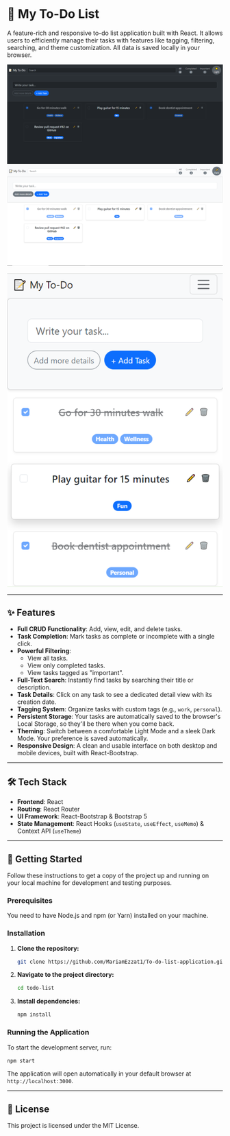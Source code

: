 # 📝 My To-Do List

A feature-rich and responsive to-do list application built with React. It allows users to efficiently manage their tasks with features like tagging, filtering, searching, and theme customization. All data is saved locally in your browser.

![App_dark_theme Screenshot](To-do-dark-theme.png) ![App_light_theme Screenshot](To-do-light-theme.png)

![App_light_theme Screenshot](To-do-mobile-view.png)

---

## ✨ Features

- **Full CRUD Functionality**: Add, view, edit, and delete tasks.
- **Task Completion**: Mark tasks as complete or incomplete with a single click.
- **Powerful Filtering**:
  - View all tasks.
  - View only completed tasks.
  - View tasks tagged as "important".
- **Full-Text Search**: Instantly find tasks by searching their title or description.
- **Task Details**: Click on any task to see a dedicated detail view with its creation date.
- **Tagging System**: Organize tasks with custom tags (e.g., `work`, `personal`).
- **Persistent Storage**: Your tasks are automatically saved to the browser's Local Storage, so they'll be there when you come back.
- **Theming**: Switch between a comfortable Light Mode and a sleek Dark Mode. Your preference is saved automatically.
- **Responsive Design**: A clean and usable interface on both desktop and mobile devices, built with React-Bootstrap.

---

## 🛠️ Tech Stack

- **Frontend**: React
- **Routing**: React Router
- **UI Framework**: React-Bootstrap & Bootstrap 5
- **State Management**: React Hooks (`useState`, `useEffect`, `useMemo`) & Context API (`useTheme`)

---

## 🚀 Getting Started

Follow these instructions to get a copy of the project up and running on your local machine for development and testing purposes.

### Prerequisites

You need to have Node.js and npm (or Yarn) installed on your machine.

### Installation

1. **Clone the repository:**

   ```sh
   git clone https://github.com/MariamEzzat1/To-do-list-application.git
   ```

2. **Navigate to the project directory:**

   ```sh
   cd todo-list
   ```

3. **Install dependencies:**
   ```sh
   npm install
   ```

### Running the Application

To start the development server, run:

```sh
npm start
```

The application will open automatically in your default browser at `http://localhost:3000`.

---


## 📄 License

This project is licensed under the MIT License.
